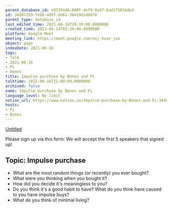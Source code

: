 ```yaml
---
parent_database_id: e9339446-880f-4ef0-8ad7-8ad1f507dded
id: 34d872b9-fe6b-4d97-bb61-3b419dcd0678
parent_type: database_id
last_edited_time: 2021-06-16T20:39:00.0000000
created_time: 2021-06-14T02:34:00.0000000
platform: Google Meet
meeting_link: https://meet.google.com/oxj-bvov-jua
object: page
indexDate: 2021-06-16
tags:
- Talk
- 2021-06-16
- Pi
- Bones
title: Impulse purchase by Bones and Pi
talktime: 2021-06-16T21:00:00.0000000
archived: false
name: Impulse purchase by Bones and Pi
language_level: No limit
notion_url: https://www.notion.so/Impulse-purchase-by-Bones-and-Pi-34d872b9fe6b4d97bb613b419dcd0678
hosts:
- Pi
- Bones
---
```


[Untitled](https://www.notion.so/cd877e06ad7149f69157f2c71bad5cca)   

Please sign up via this form:
We will accept the first  5 speakers  that signed up! 


## Topic: Impulse purchase

   - What are the most random things (or recently) you ever bought?
   - What were you thinking when you bought it?
   - How did you decide it's meaningless to you?
   - Do you think it's a good habit to have? What do you think have caused to you have impulse buys?
   - What do you think of minimal living?




